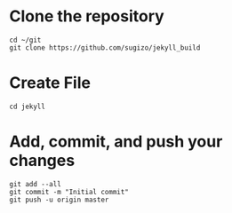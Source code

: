 # Clone the repository
	cd ~/git
	git clone https://github.com/sugizo/jekyll_build

# Create File
	cd jekyll

# Add, commit, and push your changes
	git add --all
	git commit -m "Initial commit"
	git push -u origin master
